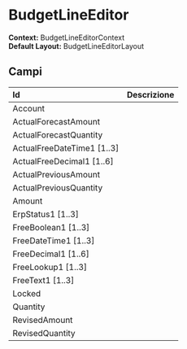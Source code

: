 # BudgetLineEditor

**Context:** BudgetLineEditorContext  
**Default Layout:** BudgetLineEditorLayout

## Campi

| Id | Descrizione |
| :--- | :--- |
| Account |  |
| ActualForecastAmount |  |
| ActualForecastQuantity |  |
| ActualFreeDateTime1 \[1..3\] |  |
| ActualFreeDecimal1 \[1..6\] |  |
| ActualPreviousAmount |  |
| ActualPreviousQuantity |  |
| Amount |  |
| ErpStatus1 \[1..3\] |  |
| FreeBoolean1 \[1..3\] |  |
| FreeDateTime1 \[1..3\] |  |
| FreeDecimal1 \[1..6\] |  |
| FreeLookup1 \[1..3\] |  |
| FreeText1 \[1..3\] |  |
| Locked |  |
| Quantity |  |
| RevisedAmount |  |
| RevisedQuantity |  |

